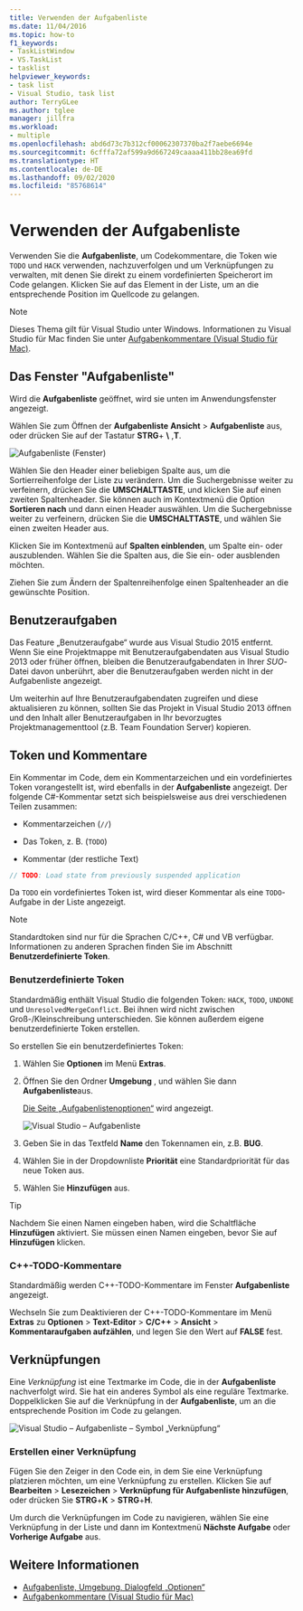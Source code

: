 ```yaml
---
title: Verwenden der Aufgabenliste
ms.date: 11/04/2016
ms.topic: how-to
f1_keywords:
- TaskListWindow
- VS.TaskList
- tasklist
helpviewer_keywords:
- task list
- Visual Studio, task list
author: TerryGLee
ms.author: tglee
manager: jillfra
ms.workload:
- multiple
ms.openlocfilehash: abd6d73c7b312cf00062307370ba2f7aebe6694e
ms.sourcegitcommit: 6cfffa72af599a9d667249caaaa411bb28ea69fd
ms.translationtype: HT
ms.contentlocale: de-DE
ms.lasthandoff: 09/02/2020
ms.locfileid: "85768614"
---
```

# <a name="use-the-task-list"></a>Verwenden der Aufgabenliste

Verwenden Sie die **Aufgabenliste**, um Codekommentare, die Token wie `TODO` und `HACK` verwenden, nachzuverfolgen und um Verknüpfungen zu verwalten, mit denen Sie direkt zu einem vordefinierten Speicherort im Code gelangen. Klicken Sie auf das Element in der Liste, um an die entsprechende Position im Quellcode zu gelangen.

> [!NOTE]
> Dieses Thema gilt für Visual Studio unter Windows. Informationen zu Visual Studio für Mac finden Sie unter [Aufgabenkommentare (Visual Studio für Mac)](/visualstudio/mac/task-comments).

## <a name="the-task-list-window"></a>Das Fenster "Aufgabenliste"

Wird die **Aufgabenliste** geöffnet, wird sie unten im Anwendungsfenster angezeigt.

Wählen Sie zum Öffnen der **Aufgabenliste** **Ansicht** > **Aufgabenliste** aus, oder drücken Sie auf der Tastatur **STRG**+ **\\** ,**T**.

![Aufgabenliste (Fenster)](../ide/media/vs2015_task_list.png)

Wählen Sie den Header einer beliebigen Spalte aus, um die Sortierreihenfolge der Liste zu verändern. Um die Suchergebnisse weiter zu verfeinern, drücken Sie die **UMSCHALTTASTE**, und klicken Sie auf einen zweiten Spaltenheader. Sie können auch im Kontextmenü die Option **Sortieren nach** und dann einen Header auswählen. Um die Suchergebnisse weiter zu verfeinern, drücken Sie die **UMSCHALTTASTE**, und wählen Sie einen zweiten Header aus.

Klicken Sie im Kontextmenü auf **Spalten einblenden**, um Spalte ein- oder auszublenden. Wählen Sie die Spalten aus, die Sie ein- oder ausblenden möchten.

Ziehen Sie zum Ändern der Spaltenreihenfolge einen Spaltenheader an die gewünschte Position.

## <a name="user-tasks"></a>Benutzeraufgaben

Das Feature „Benutzeraufgabe“ wurde aus Visual Studio 2015 entfernt. Wenn Sie eine Projektmappe mit Benutzeraufgabendaten aus Visual Studio 2013 oder früher öffnen, bleiben die Benutzeraufgabendaten in Ihrer *SUO*-Datei davon unberührt, aber die Benutzeraufgaben werden nicht in der Aufgabenliste angezeigt.

Um weiterhin auf Ihre Benutzeraufgabendaten zugreifen und diese aktualisieren zu können, sollten Sie das Projekt in Visual Studio 2013 öffnen und den Inhalt aller Benutzeraufgaben in Ihr bevorzugtes Projektmanagementtool (z.B. Team Foundation Server) kopieren.

## <a name="tokens-and-comments"></a>Token und Kommentare

Ein Kommentar im Code, dem ein Kommentarzeichen und ein vordefiniertes Token vorangestellt ist, wird ebenfalls in der **Aufgabenliste** angezeigt. Der folgende C#-Kommentar setzt sich beispielsweise aus drei verschiedenen Teilen zusammen:

- Kommentarzeichen (`//`)

- Das Token, z. B. (`TODO`)

- Kommentar (der restliche Text)

```csharp
// TODO: Load state from previously suspended application
```

Da `TODO` ein vordefiniertes Token ist, wird dieser Kommentar als eine `TODO`-Aufgabe in der Liste angezeigt.

> [!NOTE]
> Standardtoken sind nur für die Sprachen C/C++, C# und VB verfügbar. Informationen zu anderen Sprachen finden Sie im Abschnitt **Benutzerdefinierte Token**.

### <a name="custom-tokens"></a>Benutzerdefinierte Token

Standardmäßig enthält Visual Studio die folgenden Token: `HACK`, `TODO`, `UNDONE` und `UnresolvedMergeConflict`. Bei ihnen wird nicht zwischen Groß-/Kleinschreibung unterschieden. Sie können außerdem eigene benutzerdefinierte Token erstellen.

So erstellen Sie ein benutzerdefiniertes Token:

1. Wählen Sie **Optionen** im Menü **Extras**.

2. Öffnen Sie den Ordner **Umgebung** , und wählen Sie dann **Aufgabenliste**aus.

   [Die Seite „Aufgabenlistenoptionen“](../ide/reference/task-list-environment-options-dialog-box.md) wird angezeigt.

   ![Visual Studio – Aufgabenliste](../ide/media/vs2015_task_list_options.png)

3. Geben Sie in das Textfeld **Name** den Tokennamen ein, z.B. **BUG**.

4. Wählen Sie in der Dropdownliste **Priorität** eine Standardpriorität für das neue Token aus.

5. Wählen Sie **Hinzufügen** aus.

> [!TIP]
> Nachdem Sie einen Namen eingeben haben, wird die Schaltfläche **Hinzufügen** aktiviert. Sie müssen einen Namen eingeben, bevor Sie auf **Hinzufügen** klicken.

### <a name="c-todo-comments"></a>C++-TODO-Kommentare

Standardmäßig werden C++-TODO-Kommentare im Fenster **Aufgabenliste** angezeigt.

Wechseln Sie zum Deaktivieren der C++-TODO-Kommentare im Menü **Extras** zu **Optionen** > **Text-Editor** > **C/C++**  > **Ansicht** > **Kommentaraufgaben aufzählen**, und legen Sie den Wert auf **FALSE** fest.

## <a name="shortcuts"></a>Verknüpfungen

Eine *Verknüpfung* ist eine Textmarke im Code, die in der **Aufgabenliste** nachverfolgt wird. Sie hat ein anderes Symbol als eine reguläre Textmarke. Doppelklicken Sie auf die Verknüpfung in der **Aufgabenliste**, um an die entsprechende Position im Code zu gelangen.

![Visual Studio – Aufgabenliste – Symbol „Verknüpfung“](../ide/media/vs2015_task_list_bookmark.png)

### <a name="create-a-shortcut"></a>Erstellen einer Verknüpfung

Fügen Sie den Zeiger in den Code ein, in dem Sie eine Verknüpfung platzieren möchten, um eine Verknüpfung zu erstellen. Klicken Sie auf **Bearbeiten** > **Lesezeichen** > **Verknüpfung für Aufgabenliste hinzufügen**, oder drücken Sie **STRG**+**K** > **STRG**+**H**.

Um durch die Verknüpfungen im Code zu navigieren, wählen Sie eine Verknüpfung in der Liste und dann im Kontextmenü **Nächste Aufgabe** oder **Vorherige Aufgabe** aus.

## <a name="see-also"></a>Weitere Informationen

- [Aufgabenliste, Umgebung, Dialogfeld „Optionen“](../ide/reference/task-list-environment-options-dialog-box.md)
- [Aufgabenkommentare (Visual Studio für Mac)](/visualstudio/mac/task-comments)
